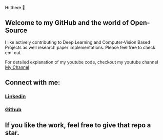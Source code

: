 Hi there 👋
## Welcome to my GitHub and the world of Open-Source

I like actively contributing to Deep Learning and Computer-Vision Based Projects as well research paper implementations.
Please feel free to check em' out.

For detailed explanation of my youtube code, checkout my youtube channel
<a href="https://www.youtube.com/channel/UCAyfPNhAwVH15ehDSdoejcQ"> My Channel <a/>
  
## Connect with me:
  
 ### <a href="https://www.linkedin.com/in/anushka-agarwal-b0a410160/"> Linkedin </a>
 ### <a href="https://github.com/anushka17agarwal"> Github </a>

  ## If you like the work, feel free to give that repo a star.

